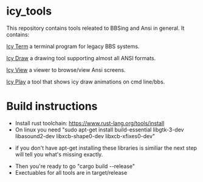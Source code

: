 # icy_tools

This repository contains tools releated to BBSing and Ansi in general. It contains:

[Icy Term](https://github.com/mkrueger/icy_tools/blob/master/crates/icy_term/README.md)
a terminal program for legacy BBS systems.

[Icy Draw](https://github.com/mkrueger/icy_tools/blob/master/crates/icy_draw/README.md)
a drawing tool supporting almost all ANSI formats.

[Icy View](https://github.com/mkrueger/icy_tools/blob/master/crates/icy_view/README.md)
a viewer to browse/view Ansi screens.

[Icy Play](https://github.com/mkrueger/icy_tools/blob/master/crates/icy_play/README.md)
a tool that shows icy draw animations on cmd line/bbs.

# Build instructions

* Install rust toolchain: https://www.rust-lang.org/tools/install
* On linux you need "sudo apt-get install build-essential libgtk-3-dev libasound2-dev libxcb-shape0-dev libxcb-xfixes0-dev"
- if you don't have apt-get installing these libraries is similiar the next step will tell you what's missing exactly.
* Then you're ready to go "cargo build --release"
* Exectuables for all tools are in target/release 